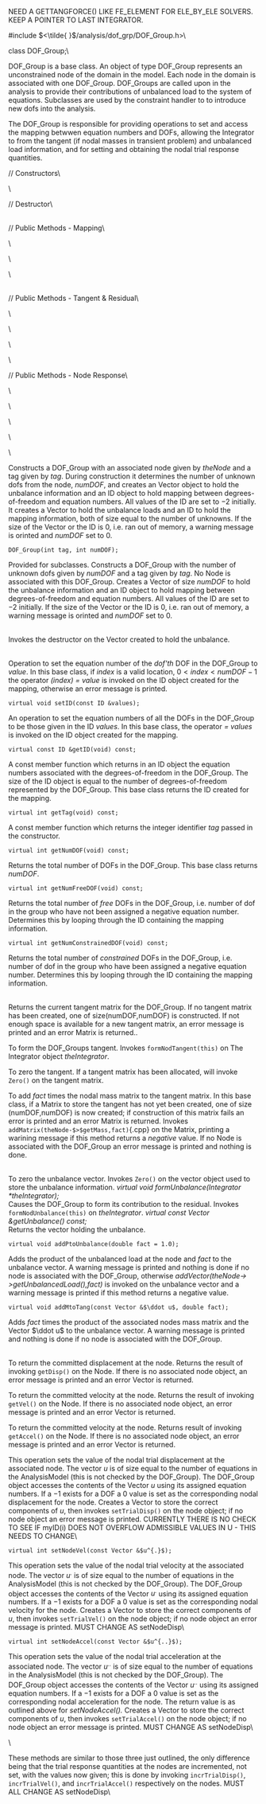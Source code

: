 NEED A GETTANGFORCE() LIKE FE_ELEMENT FOR ELE_BY_ELE SOLVERS. KEEP A
POINTER TO LAST INTEGRATOR.

\#include $<\tilde{ }$/analysis/dof_grp/DOF_Group.h$>$\

class DOF_Group;\

DOF_Group is a base class. An object of type DOF_Group represents an
unconstrained node of the domain in the model. Each node in the domain
is associated with one DOF_Group. DOF_Groups are called upon in the
analysis to provide their contributions of unbalanced load to the system
of equations. Subclasses are used by the constraint handler to to
introduce new dofs into the analysis.

The DOF_Group is responsible for providing operations to set and access
the mapping betwwen equation numbers and DOFs, allowing the Integrator
to from the tangent (if nodal masses in transient problem) and
unbalanced load information, and for setting and obtaining the nodal
trial response quantities.

// Constructors\

\

// Destructor\

\
// Public Methods - Mapping\

\

\

\

\
// Public Methods - Tangent & Residual\

\

\

\

\

// Public Methods - Node Response\

\

\

\

\

\

Constructs a DOF_Group with an associated node given by *theNode* and a
tag given by *tag*. During construction it determines the number of
unknown dofs from the node, *numDOF*, and creates an Vector object to
hold the unbalance information and an ID object to hold mapping between
degrees-of-freedom and equation numbers. All values of the ID are set to
$-2$ initially. It creates a Vector to hold the unbalance loads and an
ID to hold the mapping information, both of size equal to the number of
unknowns. If the size of the Vector or the ID is $0$, i.e. ran out of
memory, a warning message is orinted and *numDOF* set to $0$.

```{.cpp}
DOF_Group(int tag, int numDOF);
```

Provided for subclasses. Constructs a DOF_Group with the number of
unknown dofs given by *numDOF* and a tag given by *tag*. No Node is
associated with this DOF_Group. Creates a Vector of size *numDOF* to
hold the unbalance information and an ID object to hold mapping between
degrees-of-freedom and equation numbers. All values of the ID are set to
$-2$ initially. If the size of the Vector or the ID is $0$, i.e. ran out
of memory, a warning message is orinted and *numDOF* set to $0$.

\
Invokes the destructor on the Vector created to hold the unbalance.

\
Operation to set the equation number of the *dof'th* DOF in the
DOF_Group to *value*. In this base class, if *index* is a valid
location, $0 < index < numDOF-1$ the operator *(index) = value* is
invoked on the ID object created for the mapping, otherwise an error
message is printed.

```{.cpp}
virtual void setID(const ID &values);
```

An operation to set the equation numbers of all the DOFs in the
DOF_Group to be those given in the ID *values*. In this base class, the
operator *= values* is invoked on the ID object created for the
mapping.

```{.cpp}
virtual const ID &getID(void) const;
```

A const member function which returns in an ID object the equation
numbers associated with the degrees-of-freedom in the DOF_Group. The
size of the ID object is equal to the number of degrees-of-freedom
represented by the DOF_Group. This base class returns the ID created for
the mapping.

```{.cpp}
virtual int getTag(void) const;
```

A const member function which returns the integer identifier *tag*
passed in the constructor.

```{.cpp}
virtual int getNumDOF(void) const;
```

Returns the total number of DOFs in the DOF_Group. This base class
returns *numDOF*.

```{.cpp}
virtual int getNumFreeDOF(void) const;
```

Returns the total number of *free* DOFs in the DOF_Group, i.e. number of
dof in the group who have not been assigned a negative equation number.
Determines this by looping through the ID containing the mapping
information.

```{.cpp}
virtual int getNumConstrainedDOF(void) const;
```

Returns the total number of *constrained* DOFs in the DOF_Group, i.e.
number of dof in the group who have been assigned a negative equation
number. Determines this by looping through the ID containing the mapping
information.

\
Returns the current tangent matrix for the DOF_Group. If no tangent
matrix has been created, one of size(numDOF,numDOF) is constructed. If
not enough space is available for a new tangent matrix, an error message
is printed and an error Matrix is returned..

To form the DOF_Groups tangent. Invokes `formNodTangent(this)` on The
Integrator object *theIntegrator*.

To zero the tangent. If a tangent matrix has been allocated, will invoke
`Zero()` on the tangent matrix.

To add *fact* times the nodal mass matrix to the tangent matrix. In this
base class, if a Matrix to store the tangent has not yet been created,
one of size (numDOF,numDOF) is now created; if construction of this
matrix fails an error is printed and an error Matrix is returned.
Invokes `addMatrix(theNode-$>$getMass,fact)`{.cpp} on the Matrix, printing a
warining message if this method returns a $negative$ value. If no Node
is associated with the DOF_Group an error message is printed and nothing
is done.

\
To zero the unbalance vector. Invokes `Zero()` on the vector object used
to store the unbalance information.
*virtual void formUnbalance(Integrator \*theIntegrator);* \
Causes the DOF_Group to form its contribution to the residual. Invokes
`formNodUnbalance(this)` on *theIntegrator*.
*virtual const Vector &getUnbalance() const;* \
Returns the vector holding the unbalance.

```{.cpp}
virtual void addPtoUnbalance(double fact = 1.0);
```

Adds the product of the unbalanced load at the node and *fact* to the
unbalance vector. A warning message is printed and nothing is done if no
node is associated with the DOF_Group, otherwise
*addVector(theNode-$>$getUnbalancedLoad(),fact)* is invoked on the
unbalance vector and a warning message is printed if this method returns
a negative value.

```{.cpp}
virtual void addMtoTang(const Vector &$\ddot u$, double fact);
```


Adds *fact* times the product of the associated nodes mass matrix and
the Vector $\ddot u$ to the unbalance vector. A warning message is
printed and nothing is done if no node is associated with the
DOF_Group.

\
To return the committed displacement at the node. Returns the result of
invoking `getDisp()` on the Node. If there is no associated node object,
an error message is printed and an error Vector is returned.

To return the committed velocity at the node. Returns the result of
invoking `getVel()` on the Node. If there is no associated node object,
an error message is printed and an error Vector is returned.

To return the committed velocity at the node. Returns result of invoking
`getAccel()` on the Node. If there is no associated node object, an
error message is printed and an error Vector is returned.

This operation sets the value of the nodal trial displacement at the
associated node. The vector *u* is of size equal to the number of
equations in the AnalysisModel (this is not checked by the DOF_Group).
The DOF_Group object accesses the contents of the Vector *u* using its
assigned equation numbers. If a $-1$ exists for a DOF a $0$ value is set
as the corresponding nodal displacement for the node. Creates a Vector
to store the correct components of *u*, then invokes `setTrialDisp()` on
the node object; if no node object an error message is printed.
CURRENTLY THERE IS NO CHECK TO SEE IF myID(i) DOES NOT OVERFLOW
ADMISSIBLE VALUES IN U - THIS NEEDS TO CHANGE\

```{.cpp}
virtual int setNodeVel(const Vector &$u^{.}$);
```

This operation sets the value of the nodal trial velocity at the
associated node. The vector *$u^{.}$* is of size equal to the number of
equations in the AnalysisModel (this is not checked by the DOF_Group).
The DOF_Group object accesses the contents of the Vector *$u^{.}$* using
its assigned equation numbers. If a $-1$ exists for a DOF a $0$ value is
set as the corresponding nodal velocity for the node. Creates a Vector
to store the correct components of *u*, then invokes `setTrialVel()` on
the node object; if no node object an error message is printed. MUST
CHANGE AS setNodeDisp\

```{.cpp}
virtual int setNodeAccel(const Vector &$u^{..}$);
```

This operation sets the value of the nodal trial acceleration at the
associated node. The vector *$u^{..}$* is of size equal to the number of
equations in the AnalysisModel (this is not checked by the DOF_Group).
The DOF_Group object accesses the contents of the Vector *$u^{..}$*
using its assigned equation numbers. If a $-1$ exists for a DOF a $0$
value is set as the corresponding nodal acceleration for the node. The
return value is as outlined above for *setNodeAccel().* Creates a Vector
to store the correct components of *u*, then invokes `setTrialAccel()`
on the node object; if no node object an error message is printed. MUST
CHANGE AS setNodeDisp\

\

These methods are similar to those three just outlined, the only
difference being that the trial response quantities at the nodes are
incremented, not set, with the values now given; this is done by
invoking `incrTrialDisp()`, `incrTrialVel()`, and `incrTrialAccel()`
respectively on the nodes. MUST ALL CHANGE AS setNodeDisp\

